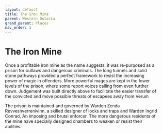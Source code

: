 ```yaml
---
layout: default
title: The Iron Mine
parent: Western Doloria
grand_parent: Places
nav_order: 1
---
```


# The Iron Mine

Once a profitable iron mine as the name suggests, it was re-purposed as a prison for outlaws and dangerous criminals. The long tunnels and solid stone pathways provided a perfect framework to resist the increasing power of magic in offenders. More powerful mages are kept in the lower levels of the prison, where some report voices calling from even further down. Judgement was built directly above to facilitate the easier transfer of the convicted and move possible threats of escapees away from Verum

The prison is maintained and governed by Warden Zenda Revveshverrenivinn, a skilled designer of locks and traps and Warden Ingrid Conrad, An imposing and brutal enforcer. The more dangerous residents of the mine have specially designed chambers to weaken or resist their abilities.